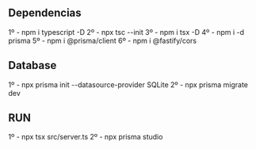 ## Dependencias 

1º - npm i typescript -D
2º - npx tsc --init
3º - npm i tsx -D
4º - npm i -d prisma
5º - npm i @prisma/client
6º - npm i @fastify/cors

## Database 
1º - npx prisma init --datasource-provider SQLite
2º - npx prisma migrate dev

## RUN
1º - npx tsx src/server.ts
2º - npx prisma studio
